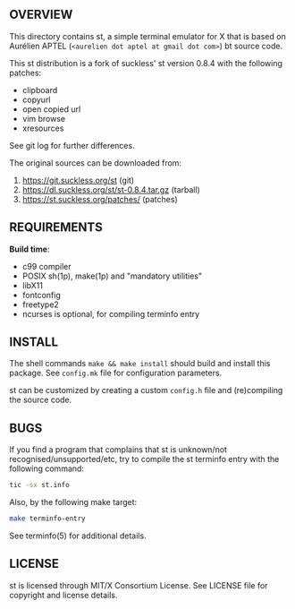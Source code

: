 OVERVIEW
--------
This directory contains st, a simple terminal emulator for X that is based on
Aurélien APTEL (`<aurelien dot aptel at gmail dot com>`) bt source code.

This st distribution is a fork of suckless' st version 0.8.4 with the following
patches:
- clipboard
- copyurl
- open copied url
- vim browse
- xresources

See git log for further differences.

The original sources can be downloaded from:
1. https://git.suckless.org/st                 (git)
2. https://dl.suckless.org/st/st-0.8.4.tar.gz  (tarball)
3. https://st.suckless.org/patches/            (patches)


REQUIREMENTS
------------
**Build time**:
- c99 compiler
- POSIX sh(1p), make(1p) and "mandatory utilities"
- libX11
- fontconfig
- freetype2
- ncurses is optional, for compiling terminfo entry


INSTALL
-------
The shell commands `make && make install` should build and install this
package.  See `config.mk` file for configuration parameters.

st can be customized by creating a custom `config.h` file and (re)compiling the
source code.


BUGS
----
If you find a program that complains that st is unknown/not
recognised/unsupported/etc, try to compile the st terminfo entry with the
following command:

```sh
tic -sx st.info
```

Also, by the following make target:

```sh
make terminfo-entry
```

See terminfo(5) for additional details.


LICENSE
-------
st is licensed through MIT/X Consortium License.
See LICENSE file for copyright and license details.

